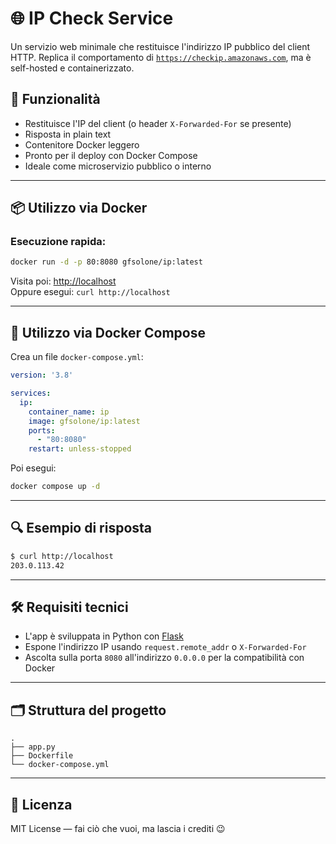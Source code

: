# 🌐 IP Check Service

Un servizio web minimale che restituisce l'indirizzo IP pubblico del client HTTP. Replica il comportamento di [`https://checkip.amazonaws.com`](https://checkip.amazonaws.com), ma è self-hosted e containerizzato.

## 🚀 Funzionalità

- Restituisce l'IP del client (o header `X-Forwarded-For` se presente)
- Risposta in plain text
- Contenitore Docker leggero
- Pronto per il deploy con Docker Compose
- Ideale come microservizio pubblico o interno

---

## 📦 Utilizzo via Docker

### Esecuzione rapida:

```bash
docker run -d -p 80:8080 gfsolone/ip:latest
```

Visita poi: [http://localhost](http://localhost)  
Oppure esegui: `curl http://localhost`

---

## 🧱 Utilizzo via Docker Compose

Crea un file `docker-compose.yml`:

```yaml
version: '3.8'

services:
  ip:
    container_name: ip
    image: gfsolone/ip:latest
    ports:
      - "80:8080"
    restart: unless-stopped
```

Poi esegui:

```bash
docker compose up -d
```

---

## 🔍 Esempio di risposta

```bash
$ curl http://localhost
203.0.113.42
```

---

## 🛠️ Requisiti tecnici

- L'app è sviluppata in Python con [Flask](https://flask.palletsprojects.com/)
- Espone l'indirizzo IP usando `request.remote_addr` o `X-Forwarded-For`
- Ascolta sulla porta `8080` all'indirizzo `0.0.0.0` per la compatibilità con Docker

---

## 🗂️ Struttura del progetto

```
.
├── app.py
├── Dockerfile
└── docker-compose.yml
```

---

## 📄 Licenza

MIT License — fai ciò che vuoi, ma lascia i crediti 😉
